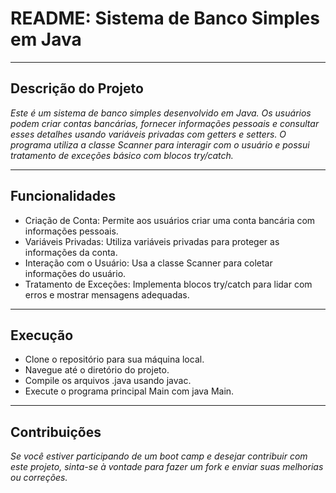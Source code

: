 # README: Sistema de Banco Simples em Java
---
## Descrição do Projeto

*Este é um sistema de banco simples desenvolvido em Java. Os usuários podem criar contas bancárias,
 fornecer informações pessoais e consultar esses detalhes usando variáveis privadas com getters e setters. 
O programa utiliza a classe Scanner para interagir com o usuário e possui tratamento de exceções básico com blocos try/catch.*

---
## Funcionalidades

- Criação de Conta: Permite aos usuários criar uma conta bancária com informações pessoais.
- Variáveis Privadas: Utiliza variáveis privadas para proteger as informações da conta.
- Interação com o Usuário: Usa a classe Scanner para coletar informações do usuário.
- Tratamento de Exceções: Implementa blocos try/catch para lidar com erros e mostrar mensagens adequadas.

---
## Execução

- Clone o repositório para sua máquina local.
- Navegue até o diretório do projeto.
- Compile os arquivos .java usando javac.
- Execute o programa principal Main com java Main.

---
## Contribuições
*Se você estiver participando de um boot camp e desejar contribuir com este projeto, sinta-se à vontade para fazer um fork e enviar suas melhorias ou correções.*

